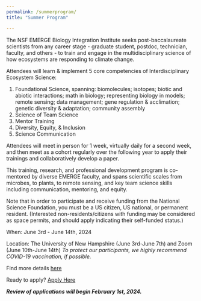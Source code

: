 ```yaml
---
permalink: /summerprogram/
title: "Summer Program"

---
```


The NSF EMERGE Biology Integration Institute seeks post-baccalaureate scientists from any career stage - graduate student, postdoc, technician, faculty, and others - to train and engage in the multidisciplinary science of how ecosystems are responding to climate change.

Attendees will learn & implement 5 core competencies of Interdisciplinary Ecosystem Science:

1. Foundational Science, spanning: biomolecules; isotopes; biotic and abiotic interactions; math in biology; representing biology in models; remote sensing; data management; gene regulation & acclimation; genetic diversity & adaptation; community assembly
2. Science of Team Science
3. Mentor Training
4. Diversity, Equity, & Inclusion
5. Science Communication

Attendees will meet in person for 1 week, virtually daily for a second week, and then meet as a cohort regularly over the following year to apply their trainings and collaboratively develop a paper.

This training, research, and professional development program is co-mentored by diverse EMERGE faculty, and spans scientific scales from microbes, to plants, to remote sensing, and key team science skills including communication, mentoring, and equity.

Note that in order to participate and receive funding from the National Science Foundation, you must be a US citizen, US national, or permanent resident. (Interested non-residents/citizens with funding may be considered as space permits, and should apply indicating their self-funded status.)

When: June 3rd - June 14th, 2024

Location: The University of New Hampshire (June 3rd-June 7th) and Zoom (June 10th-June 14th)
*To protect our participants, we highly recommend COVID-19 vaccination, if possible.*

Find more details <a href="https://drive.google.com/file/d/1aKeO7qQEJMPs1ZPI9zDybY04uIwsFMdI/view?usp=sharing" target="_blank" rel="noopener noreferrer">here</a>

Ready to apply? <a href="https://drive.google.com/file/d/1lD3aFcAmeekECq5v_g3uSfIK992DLDcI/view?usp=drive_link" target="_blank" rel="noopener noreferrer">Apply Here</a>

***Review of applications will begin February 1st, 2024.***

